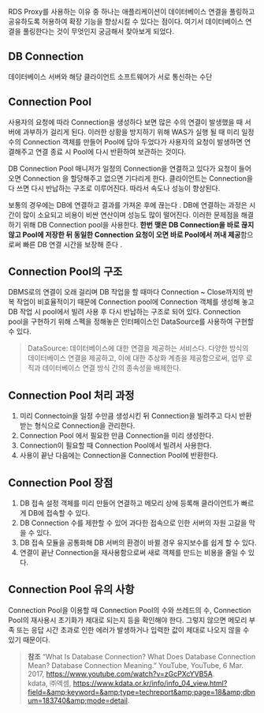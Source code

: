 RDS Proxy를 사용하는 이유 중 하나는 애플리케이션이 데이터베이스 연결을 풀링하고 공유하도록 허용하여 확장 기능을 향상시킬 수 있다는 점이다. 여기서 데이터베이스 연결을 풀링한다는 것이 무엇인지 궁금해서 찾아보게 되었다.

## DB Connection
데이터베이스 서버와 해당 클라이언트 소프트웨어가 서로 통신하는 수단

## Connection Pool
사용자의 요청에 따라 Connection을 생성하다 보면 많은 수의 연결이 발생했을 때 서버에 과부하가 걸리게 된다. 이러한 상황을 방지하기 위해 WAS가 실행 될 때 미리 일정 수의 Connection 객체를 만들어 Pool에 담아 두었다가 사용자의 요청이 발생하면 연결해주고 연결 종료 시 Pool에 다시 반환하여 보관하는 것이다.

DB Connection Pool 매니저가 일정의 Connection을 연결하고 있다가 요청이 들어오면 Connection 을 할당해주고 없으면 기다리게 한다. 클라이언트는 Connection을 다 쓰면 다시 반납하는 구조로 이루어진다. 따라서 속도나 성능이 향상된다.

보통의 경우에는 DB에 연결하고 결과를 가져온 후에 끊는다 . DB에 연결하는 과정은 시간이 많이 소요되고 비용이 비싼 연산이며 성능도 많이 떨어진다. 이러한 문제점을 해결하기 위해 DB Connection pool을 사용한다. **한번 맺은 DB Connection을 바로 끊지 않고 Pool에 저장한 뒤 동일한 Connection 요청이 오면 바로 Pool에서 꺼내 제공**함으로써 빠른 DB 연결 시간을 보장해 준다 .

## Connection Pool의 구조
DBMS로의 연결이 오래 걸리며 DB 작업을 할 때마다 Connection ~ Close까지의 반복 작업이 비효율적이기 때문에 Connection pool에 Connection 객체를 생성해 놓고 DB 작업 시 pool에서 빌려 사용 후 다시 반납하는 구조로 되어 있다. Connection pool을 구현하기 위해 스펙을 정해놓은 인터페이스인 DataSource를 사용하여 구현할 수 있다.

> DataSource: 데이터베이스에 대한 연결을 제공하는 서비스다. 다양한 방식의 데이터베이스 연결을 제공하고, 이에 대한 추상화 계층을 제공함으로써, 업무 로직과 데이터베이스 연결 방식 간의 종속성을 배제한다.

## Connection Pool 처리 과정
1. 미리 Connectoin을 일정 수만큼 생성시킨 뒤 Connection을 빌려주고 다시 반환 받는 형식으로 Connection을 관리한다.
2. Connection Pool 에서 필요한 만큼 Connection을 미리 생성한다.
3. Connection이 필요할 때 Connection Pool에서 빌려서 사용한다.
4. 사용이 끝난 다음에는 Connection을 Connection Pool에 반환한다.

## Connection Pool 장점
1. DB 접속 설정 객체를 미리 만들어 연결하고 메모리 상에 등록해 클라이언트가 빠르게 DB에 접속할 수 있다.
2. DB Connection 수를 제한할 수 있어 과다한 접속으로 인한 서버의 자원 고갈을 막을 수 있다.
3. DB 접속 모듈을 공통화해 DB 서버의 환경이 바뀔 경우 유지보수를 쉽게 할 수 있다.
4. 연결이 끝난 Connection을 재사용함으로써 새로 객체를 만드는 비용을 줄일 수 있다.

## Connection Pool 유의 사항
Connection Pool을 이용할 때 Connection Pool의 수와 쓰레드의 수, Connection Pool의 재사용시 초기화가 제대로 되는지 등을 확인해야 한다. 그렇지 않으면 메모리 부족 또는 응답 시간 초과로 인한 에러가 발생하거나 입력한 값이 제대로 나오지 않을 수 있기 때문이다.

> **참조**
“What Is Database Connection? What Does Database Connection Mean? Database Connection Meaning.” YouTube, YouTube, 6 Mar. 2017, https://www.youtube.com/watch?v=zGcPXcYVB5A. <br>
kdata, ㈜엑셈, https://www.kdata.or.kr/info/info_04_view.html?field=&amp;keyword=&amp;type=techreport&amp;page=18&amp;dbnum=183740&amp;mode=detail. 
